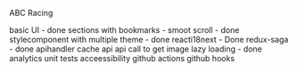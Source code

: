 ABC Racing 

basic UI - done
sections with bookmarks - smoot scroll - done
stylecomponent with multiple theme - done
reacti18next - Done
redux-saga - done
apihandler
cache api 
api call to get image 
lazy loading - done
analytics
unit tests
acceessibility
github actions
github hooks
